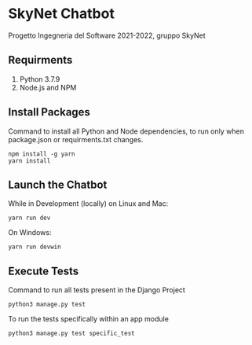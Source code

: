 # SkyNet Chatbot
Progetto Ingegneria del Software 2021-2022, gruppo SkyNet

## Requirments 
1. Python 3.7.9
2. Node.js and NPM

## Install Packages

Command to install all Python and Node dependencies, to run only when package.json or requirments.txt changes.

```
npm install -g yarn
yarn install 
```

## Launch the Chatbot 

While in Development (locally) on Linux and Mac:

```
yarn run dev 
```

On Windows:
```
yarn run devwin
```

## Execute Tests

Command to run all tests present in the Django Project

```
python3 manage.py test
```

To run the tests specifically within an app module

```
python3 manage.py test specific_test